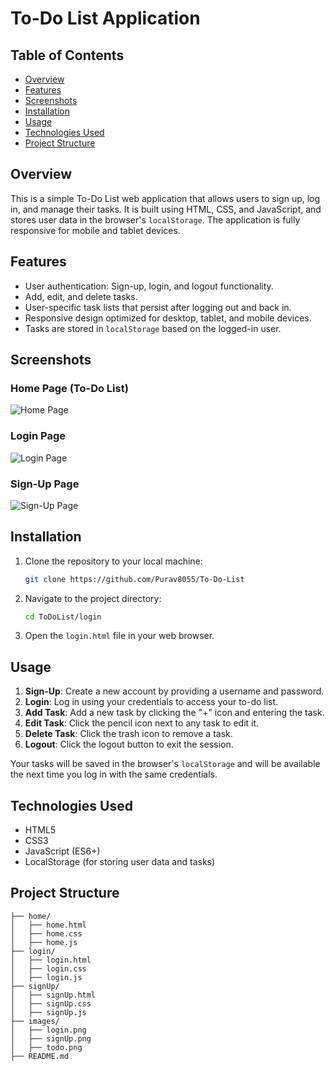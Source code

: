 # To-Do List Application

## Table of Contents
- [Overview](#overview)
- [Features](#features)
- [Screenshots](#screenshots)
- [Installation](#installation)
- [Usage](#usage)
- [Technologies Used](#technologies-used)
- [Project Structure](#project-structure)

## Overview
This is a simple To-Do List web application that allows users to sign up, log in, and manage their tasks. It is built using HTML, CSS, and JavaScript, and stores user data in the browser's `localStorage`. The application is fully responsive for mobile and tablet devices.

## Features
- User authentication: Sign-up, login, and logout functionality.
- Add, edit, and delete tasks.
- User-specific task lists that persist after logging out and back in.
- Responsive design optimized for desktop, tablet, and mobile devices.
- Tasks are stored in `localStorage` based on the logged-in user.

## Screenshots
### Home Page (To-Do List)
![Home Page](../ToDoList/images/todo.png)

### Login Page
![Login Page](../ToDoList/images/login.png)

### Sign-Up Page
![Sign-Up Page](../ToDoList//images/signUp.png)

## Installation
1. Clone the repository to your local machine:
    ```bash
    git clone https://github.com/Purav8055/To-Do-List
    ```
2. Navigate to the project directory:
    ```bash
    cd ToDoList/login
    ```
3. Open the `login.html` file in your web browser.

## Usage
1. **Sign-Up**: Create a new account by providing a username and password.
2. **Login**: Log in using your credentials to access your to-do list.
3. **Add Task**: Add a new task by clicking the "+" icon and entering the task.
4. **Edit Task**: Click the pencil icon next to any task to edit it.
5. **Delete Task**: Click the trash icon to remove a task.
6. **Logout**: Click the logout button to exit the session.

Your tasks will be saved in the browser's `localStorage` and will be available the next time you log in with the same credentials.

## Technologies Used
- HTML5
- CSS3
- JavaScript (ES6+)
- LocalStorage (for storing user data and tasks)

## Project Structure
```plaintext
├── home/
│   ├── home.html
│   ├── home.css
│   ├── home.js
├── login/
│   ├── login.html
│   ├── login.css
│   ├── login.js
├── signUp/
│   ├── signUp.html
│   ├── signUp.css
│   ├── signUp.js
├── images/
│   ├── login.png
│   ├── signUp.png
│   ├── todo.png
├── README.md
